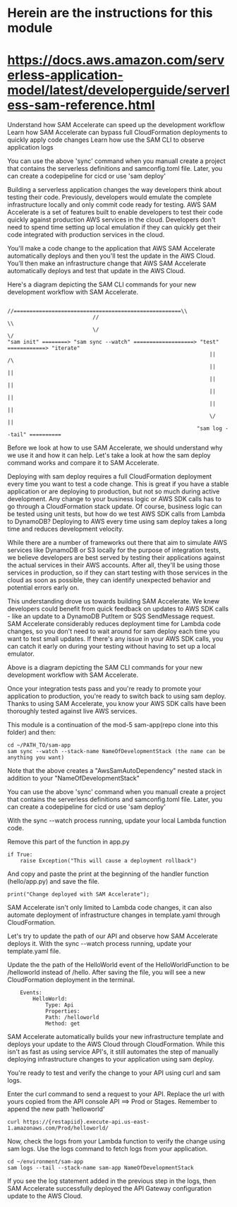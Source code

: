 # Herein are the instructions for this module 

# https://docs.aws.amazon.com/serverless-application-model/latest/developerguide/serverless-sam-reference.html

<!-- Module Goals -->
Understand how SAM Accelerate can speed up the development workflow
Learn how SAM Accelerate can bypass full CloudFormation deployments to quickly apply code changes
Learn how use the SAM CLI to observe application logs

<!-- SYNC NOTE -->
You can use the above 'sync' command when you manuall create a project that contains the serverless definitions
and samconfig.toml file. Later, you can create a codepipeline for cicd or use 'sam deploy'

<!-- Notes -->
Building a serverless application changes the way developers think about testing their code. Previously, developers would emulate the complete infrastructure locally and only commit code ready for testing. AWS SAM Accelerate  is a set of features built to enable developers to test their code quickly against production AWS services in the cloud. Developers don't need to spend time setting up local emulation if they can quickly get their code integrated with production services in the cloud.

You'll make a code change to the application that AWS SAM Accelerate automatically deploys and then you'll test the update in the AWS Cloud. You’ll then make an infrastructure change that AWS SAM Accelerate automatically deploys and test that update in the AWS Cloud.

Here's a diagram depicting the SAM CLI commands for your new development workflow with SAM Accelerate.


                                //=====================================================\\
                               //                                                       \\
                               \/                                                       \/
    "sam init" ========> "sam sync --watch" ===================> "test" ============> "iterate"
                                                                    ||                    /\
                                                                    ||                    ||
                                                                    ||                    ||
                                                                    ||                    ||
                                                                    ||                    ||
                                                                    \/                    ||
                                                                "sam log --tail" ==========


Before we look at how to use SAM Accelerate, we should understand why we use it and how it can help. Let's take a look at how the sam deploy command works and compare it to SAM Accelerate.

Deploying with sam deploy requires a full CloudFormation deployment every time you want to test a code change. This is great if you have a stable application or are deploying to production, but not so much during active development. Any change to your business logic or AWS SDK calls has to go through a CloudFormation stack update. Of course, business logic can be tested using unit tests, but how do we test AWS SDK calls from Lambda to DynamoDB? Deploying to AWS every time using sam deploy takes a long time and reduces development velocity.

While there are a number of frameworks out there that aim to simulate AWS services like DynamoDB or S3 locally for the purpose of integration tests, we believe developers are best served by testing their applications against the actual services in their AWS accounts. After all, they'll be using those services in production, so if they can start testing with those services in the cloud as soon as possible, they can identify unexpected behavior and potential errors early on.

This understanding drove us towards building SAM Accelerate. We knew developers could benefit from quick feedback on updates to AWS SDK calls - like an update to a DynamoDB PutItem or SQS SendMessage request. SAM Accelerate considerably reduces deployment time for Lambda code changes, so you don't need to wait around for sam deploy each time you want to test small updates. If there's any issue in your AWS SDK calls, you can catch it early on during your testing without having to set up a local emulator.

Above is a diagram depicting the SAM CLI commands for your new development workflow with SAM Accelerate.

Once your integration tests pass and you're ready to promote your application to production, you're ready to switch back to using sam deploy. Thanks to using SAM Accelerate, you know your AWS SDK calls have been thoroughly tested against live AWS services.

<!-- Clone repo fom previous module -->
This module is a continuation of the mod-5 sam-app(repo clone into this folder) and then:

<!-- Run sam sync command -->
    cd ~/PATH_TO/sam-app
    sam sync --watch --stack-name NameOfDevelopmentStack (the name can be anything you want)

Note that the above creates a "AwsSamAutoDependency" nested stack in addition to your "NameOfDevelopmentStack"

<!-- SYNC NOTE -->
You can use the above 'sync' command when you manuall create a project that contains the serverless definitions
and samconfig.toml file. Later, you can create a codepipeline for cicd or use 'sam deploy'

<!-- Make a change to your application -->
With the sync --watch process running, update your local Lambda function code.

Remove this part of the function in app.py

    if True:
        raise Exception("This will cause a deployment rollback")

And copy and paste the print at the beginning of the handler function (hello/app.py) and save the file.

    print("Change deployed with SAM Accelerate");

<!-- Update API Gateway Path -->
SAM Accelerate isn't only limited to Lambda code changes, it can also automate deployment of infrastructure changes in template.yaml through CloudFormation.

Let's try to update the path of our API and observe how SAM Accelerate deploys it. With the sync --watch process running, update your template.yaml file.

Update the the path of the HelloWorld event of the HelloWorldFunction to be /helloworld instead of /hello. After saving the file, you will see a new CloudFormation deployment in the terminal.

        Events:
            HelloWorld:
                Type: Api
                Properties:
                Path: /helloworld
                Method: get

SAM Accelerate automatically builds your new infrastructure template and deploys your update to the AWS Cloud through CloudFormation. While this isn't as fast as using service API's, it still automates the step of manually deploying infrastructure changes to your application using sam deploy.

<!-- Test your application and check the logs -->
You're ready to test and verify the change to your API using curl and sam logs.

Enter the curl command to send a request to your API. 
Replace the url with yours copied from the API console API ==> Prod or Stages. Remember to append the new path 'helloworld'

    curl https://{restapiid}.execute-api.us-east-1.amazonaws.com/Prod/helloworld/

Now, check the logs from your Lambda function to verify the change using sam logs.
Use the logs  command to fetch logs from your application.

    cd ~/environment/sam-app
    sam logs --tail --stack-name sam-app NameOfDevelopmentStack

If you see the log statement added in the previous step in the logs, then SAM Accelerate successfully deployed the API Gateway configuration update to the AWS Cloud.
